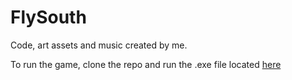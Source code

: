 # FlySouth

Code, art assets and music created by me.

To run the game, clone the repo and run the .exe file located [here](FlappyBoid/FlappyBoid/bin/x86/Release)
